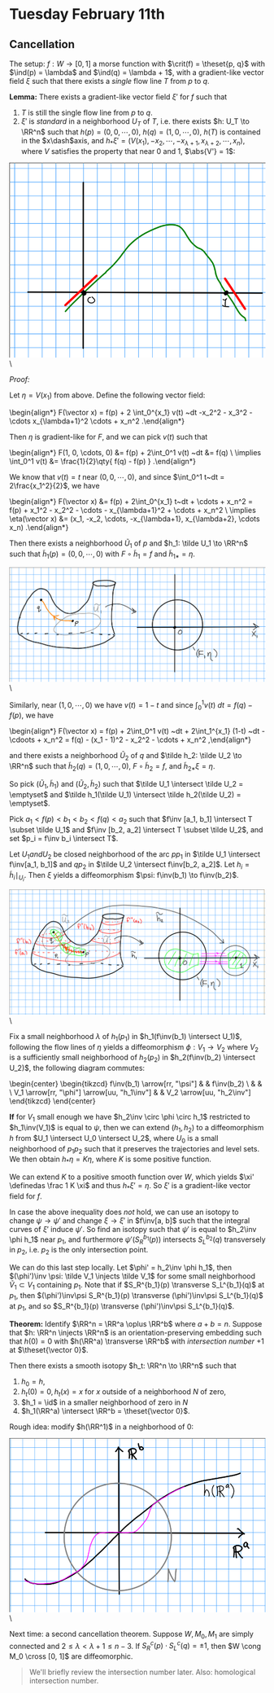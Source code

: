 # Tuesday February 11th

## Cancellation

The setup:
$f: W \to [0, 1]$ a morse function with $\crit(f) = \theset{p, q}$ with $\ind(p) = \lambda$ and $\ind(q) = \lambda + 1$, with a gradient-like vector field $\xi$ such that there exists a *single* flow line $T$ from $p$ to $q$.

**Lemma:**
There exists a gradient-like vector field $\xi'$ for $f$ such that

1. $T$ is still the single flow line from $p$ to $q$.
2. $\xi'$ is *standard* in a neighborhood $U_T$ of $T$, i.e. there exists $h: U_T \to \RR^n$ such that $h(p) = (0, 0, \cdots, 0)$, $h(q) = (1, 0,\cdots, 0)$,
  $h(T)$ is contained in the $x\dash$axis, and $h_* \xi' = (V(x_1), -x_2, \cdots, -x_{\lambda+1}, x_{\lambda+2}, \cdots, x_n)$,
  where $V$ satisfies the property that near 0 and 1, $\abs{V'} = 1$:

![Image](figures/2020-02-11-11:08.png)\

*Proof:*

Let $\eta = V(x_1)$ from above.
Define the following vector field:

\begin{align*}
F(\vector x) = f(p) + 2 \int_0^{x_1} v(t) ~dt -x_2^2 - x_3^2 - \cdots x_{\lambda+1}^2 \cdots + x_n^2
.\end{align*}

Then $\eta$ is gradient-like for $F$, and we can pick $v(t)$ such that

\begin{align*}
F(1, 0, \cdots, 0) &=
f(p) + 2\int_0^1 v(t) ~dt &= f(q) \\
\implies \int_0^1 v(t) &= \frac{1}{2}\qty{ f(q) - f(p)  }
.\end{align*}


We know that $v(t) = t$ near $(0, 0, \cdots, 0)$, and since $\int_0^1 t~dt = 2\frac{x_1^2}{2}$, we have

\begin{align*}
F(\vector x) 
&= f(p) + 2\int_0^{x_1} t~dt + \cdots + x_n^2 = f(p) + x_1^2 - x_2^2 - \cdots - x_{\lambda+1}^2 + \cdots + x_n^2 \\
\implies \eta(\vector x) 
&= (x_1, -x_2, \cdots, -x_{\lambda+1}, x_{\lambda+2}, \cdots x_n)
.\end{align*}

Then there exists a neighborhood $\tilde U_1$ of $p$ and $h_1: \tilde U_1 \to \RR^n$ such that $\tilde h_1(p) = (0, 0, \cdots, 0)$ with $F \circ \tilde h_1 = f$ and $\tilde h_{1*} = \eta$.


![Image](figures/2020-02-11-11:21.png)\

Similarly, near $(1, 0, \cdots, 0)$ we have $v(t) = 1 -t$ and since $\int_0^1 v(t)~dt = f(q) - f(p)$, we have

\begin{align*}
F(\vector x) = f(p) + 2\int_0^1 v(t) ~dt + 2\int_1^{x_1} (1-t) ~dt - \cdoots + x_n^2 = f(q) - (x_1 - 1)^2 - x_2^2 - \cdots + x_n^2
,\end{align*}

and there exists a neighborhood $\tilde U_2$ of $q$ and $\tilde h_2: \tilde U_2 \to \RR^n$ such that $\tilde h_2(q) = (1, 0, \cdots, 0)$, $F\circ \tilde h_2 = f$, and $\tilde h_{2*} \xi = \eta$.

So pick $(\tilde U_1,\tilde h_1)$ and $(\tilde U_2, \tilde h_2)$ such that $\tilde U_1 \intersect \tilde U_2 = \emptyset$ and $\tilde h_1(\tilde U_1) \intersect \tilde h_2(\tilde U_2) = \emptyset$.

Pick $a_1 < f(p) < b_1 < b_2 < f(q) < a_2$ such that $f\inv [a_1, b_1] \intersect T \subset \tilde U_1$ and $f\inv [b_2, a_2] \intersect T \subset \tilde U_2$, and set $p_i = f\inv b_i \intersect T$.

Let $U_1 and U_2$ be closed neighborhood of the arc $p p_1$ in $\tilde U_1 \intersect f\inv[a_1, b_1]$ and $q p_2$ in $\tilde U_2 \intersect f\inv[b_2, a_2]$.
Let $h_i = \tilde h_i \mid_{U_i}$.
Then $\xi$ yields a diffeomorphism $\psi: f\inv(b_1) \to f\inv(b_2)$.

![Image](figures/2020-02-11-11:37.png)\

Fix a small neighborhood $\lambda$ of $h_1(p_1)$ in $h_1(f\inv(b_1) \intersect U_1)$, following the flow lines of $\eta$ yields a diffeomorphism $\phi: V_1 \to V_2$ where $V_2$ is a sufficiently small neighborhood of $h_2(p_2)$ in $h_2(f\inv(b_2) \intersect U_2)$, the following diagram commutes:

\begin{center}
\begin{tikzcd}
f\inv(b_1) \arrow[rr, "\psi"]                &  & f\inv(b_2)                \\
                                             &  &                           \\
V_1 \arrow[rr, "\phi"] \arrow[uu, "h_1\inv"] &  & V_2 \arrow[uu, "h_2\inv"]
\end{tikzcd}
\end{center}


**If** for $V_1$ small enough we have $h_2\inv \circ \phi \circ h_1$ restricted to $h_1\inv(V_1)$ is equal to $\psi$, then we can extend $(h_1, h_2)$ to a diffeomorphism $h$ from $U_1 \intersect U_0 \intersect U_2$, where $U_0$ is a small neighborhood of $p_1 p_2$ such that it preserves the trajectories and level sets.
We then obtain $h_* \eta = K \eta$, where $K$ is some positive function.

We can extend $K$ to a positive smooth function over $W$, which yields $\xi' \definedas \frac 1 K \xi$ and thus $h_* \xi' = \eta$.
So $\xi'$ is a gradient-like vector field for $f$.

In case the above inequality does *not* hold, we can use an isotopy to change $\psi \to \psi'$ and change $\xi \to \xi'$ in $f\inv[a, b]$ such that the integral curves of $\xi'$ induce $\psi'$.
So find an isotopy such that $\psi'$ is equal to $h_2\inv \phi h_1$ near $p_1$, and furthermore $\psi'(S_R^{b_1}(p))$ intersects $S_L^{b_2}(q)$ transversely in $p_2$, i.e. $p_2$ is the only intersection point.

We can do this last step locally.
Let $\phi' = h_2\inv \phi h_1$, then $(\phi')\inv \psi: \tilde V_1 \injects \tilde V_1$ for some small neighborhood $\tilde V_1 \subset V_1$ containing $p_1$.
Note that if
$S_R^{b_1}(p) \transverse S_L^{b_1}(q)$ 
at $p_1$, then
$(\phi')\inv\psi S_R^{b_1}(p) \transverse (\phi')\inv\psi S_L^{b_1}(q)$
at $p_1$, and so 
$S_R^{b_1}(p) \transverse (\phi')\inv\psi S_L^{b_1}(q)$.

**Theorem:**
Identify $\RR^n = \RR^a \oplus \RR^b$ where $a+b = n$.
Suppose that $h: \RR^n \injects \RR^n$ is an orientation-preserving embedding such that $h(0) = 0$ with $h(\RR^a) \transverse \RR^b$ with *intersection number* $+1$ at $\theset{\vector 0}$.

Then there exists a smooth isotopy $h_t: \RR^n \to \RR^n$ such that

1. $h_0 = h$,
2. $h_t(0) = 0, h_t(x) = x$ for $x$ outside of a neighborhood $N$ of zero,
3. $h_1 = \id$ in a smaller neighborhood of zero in $N$
4. $h_1(\RR^a) \intersect \RR^b = \theset{\vector 0}$.

Rough idea: modify $h(\RR^1)$ in a neighborhood of $0$:

![Image](figures/2020-02-11-12:13.png)\

Next time: a second cancellation theorem.
Suppose $W, M_0, M_1$ are simply connected and $2\leq \lambda < \lambda+1 \leq n-3$.
If $S_R^c(p) \cdot S_L^c(q) = \pm 1$, then $W \cong M_0 \cross [0, 1]$ are diffeomorphic.

> We'll briefly review the intersection number later. 
> Also: homological intersection number.
